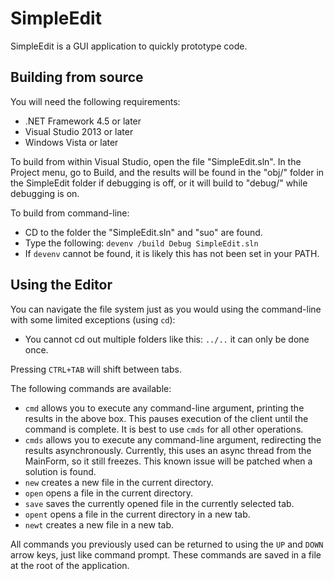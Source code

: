 # SimpleEdit
SimpleEdit is a GUI application to quickly prototype code.

## Building from source
You will need the following requirements:

* .NET Framework 4.5 or later
* Visual Studio 2013 or later
* Windows Vista or later

To build from within Visual Studio, open the file "SimpleEdit.sln". In the Project menu, go to Build, and the results will be found in the "obj/" folder in the SimpleEdit folder if debugging is off, or it will build to "debug/" while debugging is on.

To build from command-line:

* CD to the folder the "SimpleEdit.sln" and "suo" are found.
* Type the following: `devenv /build Debug SimpleEdit.sln`
* If `devenv` cannot be found, it is likely this has not been set in your PATH.

## Using the Editor

You can navigate the file system just as you would using the command-line with some limited exceptions (using `cd`):

* You cannot cd out multiple folders like this: `../..` it can only be done once.

Pressing `CTRL+TAB` will shift between tabs.

The following commands are available:

* `cmd` allows you to execute any command-line argument, printing the results in the above box. This pauses execution of the client until the command is complete. It is best to use `cmds` for all other operations.
* `cmds` allows you to execute any command-line argument, redirecting the results asynchronously. Currently, this uses an async thread from the MainForm, so it still freezes. This known issue will be patched when a solution is found.
* `new` creates a new file in the current directory.
* `open` opens a file in the current directory.
* `save` saves the currently opened file in the currently selected tab.
* `opent` opens a file in the current directory in a new tab.
* `newt` creates a new file in a new tab.

All commands you previously used can be returned to using the `UP` and `DOWN` arrow keys, just like command prompt. These commands are saved in a file at the root of the application.
